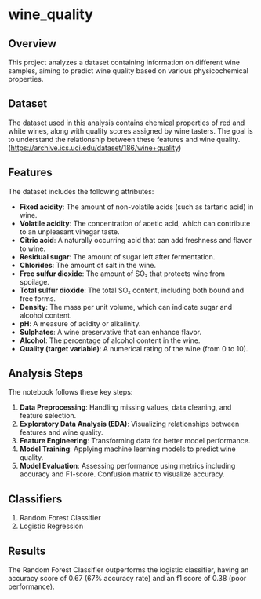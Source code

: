 # wine_quality

## Overview
This project analyzes a dataset containing information on different wine samples, aiming to predict wine quality based on various physicochemical properties.

## Dataset
The dataset used in this analysis contains chemical properties of red and white wines, along with quality scores assigned by wine tasters. The goal is to understand the relationship between these features and wine quality. (https://archive.ics.uci.edu/dataset/186/wine+quality)

## Features
The dataset includes the following attributes:
- **Fixed acidity**: The amount of non-volatile acids (such as tartaric acid) in wine.
- **Volatile acidity**: The concentration of acetic acid, which can contribute to an unpleasant vinegar taste.
- **Citric acid**: A naturally occurring acid that can add freshness and flavor to wine.
- **Residual sugar**: The amount of sugar left after fermentation.
- **Chlorides**: The amount of salt in the wine.
- **Free sulfur dioxide**: The amount of SO₂ that protects wine from spoilage.
- **Total sulfur dioxide**: The total SO₂ content, including both bound and free forms.
- **Density**: The mass per unit volume, which can indicate sugar and alcohol content.
- **pH**: A measure of acidity or alkalinity.
- **Sulphates**: A wine preservative that can enhance flavor.
- **Alcohol**: The percentage of alcohol content in the wine.
- **Quality (target variable)**: A numerical rating of the wine (from 0 to 10).

## Analysis Steps
The notebook follows these key steps:
1. **Data Preprocessing**: Handling missing values, data cleaning, and feature selection.
2. **Exploratory Data Analysis (EDA)**: Visualizing relationships between features and wine quality.
3. **Feature Engineering**: Transforming data for better model performance.
4. **Model Training**: Applying machine learning models to predict wine quality.
5. **Model Evaluation**: Assessing performance using metrics including accuracy and F1-score. Confusion matrix to visualize accuracy.

## Classifiers
1. Random Forest Classifier
2. Logistic Regression

## Results
The Random Forest Classifier outperforms the logistic classifier, having an accuracy score of 0.67 (67% accuracy rate) and an f1 score of 0.38 (poor performance).
